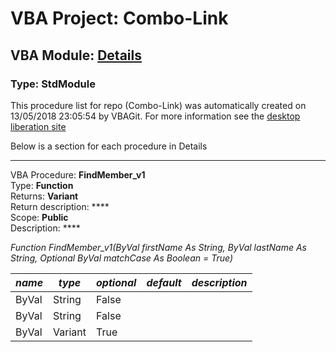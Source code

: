 # VBA Project: **Combo-Link**
## VBA Module: **[Details](/libraries/Details.vba "source is here")**
### Type: StdModule  

This procedure list for repo (Combo-Link) was automatically created on 13/05/2018 23:05:54 by VBAGit.
For more information see the [desktop liberation site](http://ramblings.mcpher.com/Home/excelquirks/drivesdk/gettinggithubready "desktop liberation")

Below is a section for each procedure in Details

---
VBA Procedure: **FindMember_v1**  
Type: **Function**  
Returns: **Variant**  
Return description: ****  
Scope: **Public**  
Description: ****  

*Function FindMember_v1(ByVal firstName As String, ByVal lastName As String, Optional ByVal matchCase As Boolean = True)*  

*name*|*type*|*optional*|*default*|*description*
---|---|---|---|---
ByVal|String|False||
ByVal|String|False||
ByVal|Variant|True||
